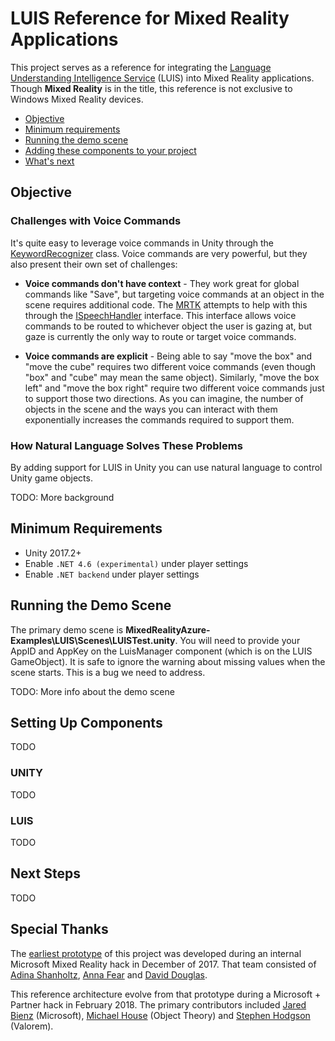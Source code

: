 # LUIS Reference for Mixed Reality Applications

This project serves as a reference for integrating the [Language Understanding Intelligence Service](https://www.luis.ai/home) (LUIS) into Mixed Reality applications. Though **Mixed Reality** is in the title, this reference is not exclusive to Windows Mixed Reality devices.


- [Objective](#objective)
- [Minimum requirements](#minimum-requirements)
- [Running the demo scene](#running-the-demo-scene)
- [Adding these components to your project](#setting-up-components)
- [What's next](#next-steps)
 

## Objective

### Challenges with Voice Commands
It's quite easy to leverage voice commands in Unity through the [KeywordRecognizer](https://docs.unity3d.com/ScriptReference/Windows.Speech.KeywordRecognizer.html) class. Voice commands are very powerful, but they also present their own set of challenges:

- **Voice commands don't have context** - They work great for global commands like "Save", but targeting voice commands at an object in the scene requires additional code. The [MRTK](https://github.com/Microsoft/MixedRealityToolkit-Unity) attempts to help with this through the [ISpeechHandler](https://github.com/Microsoft/MixedRealityToolkit-Unity/blob/master/Assets/HoloToolkit/Input/Scripts/InputHandlers/ISpeechHandler.cs) interface. This interface allows voice commands to be routed to whichever object the user is gazing at, but gaze is currently the only way to route or target voice commands. 

- **Voice commands are explicit** - Being able to say "move the box" and "move the cube" requires two different voice commands (even though "box" and "cube" may mean the same object). Similarly, "move the box left" and "move the box right" require two different voice commands just to support those two directions. As you can imagine, the number of objects in the scene and the ways you can interact with them exponentially increases the commands required to support them. 

### How Natural Language Solves These Problems
By adding support for LUIS in Unity you can use natural language to control Unity game objects. 

TODO: More background 


## Minimum Requirements
- Unity 2017.2+
- Enable `.NET 4.6 (experimental)` under player settings
- Enable `.NET backend` under player settings

## Running the Demo Scene ##
The primary demo scene is **MixedRealityAzure-Examples\LUIS\Scenes\LUISTest.unity**. You will need to provide your AppID and AppKey on the LuisManager component (which is on the LUIS GameObject). It is safe to ignore the warning about missing values when the scene starts. This is a bug we need to address. 

TODO: More info about the demo scene

## Setting Up Components ##
TODO
 
### UNITY ###
TODO

### LUIS ###
TODO

## Next Steps ##
TODO


## Special Thanks ##
The [earliest prototype](https://github.com/ashanhol/LUISMR) of this project was developed during an internal Microsoft Mixed Reality hack in December of 2017. That team consisted of [Adina Shanholtz](http://adinashanholtz.com), [Anna Fear](https://www.linkedin.com/in/avfear) and  [David Douglas](http://www.deadlyfingers.net).

This reference architecture evolve from that prototype during a Microsoft + Partner hack in February 2018. The primary contributors included [Jared Bienz](http://www.roadtomr.com) (Microsoft), [Michael House](https://www.linkedin.com/in/housemichael) (Object Theory) and [Stephen Hodgson](https://www.linkedin.com/in/stephenjhodgson) (Valorem).